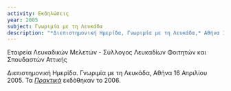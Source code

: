 ```yaml
---
activity: Εκδηλώσεις
year: 2005 
subject: Γνωριμία με τη Λευκάδα
description: "*Διεπιστημονική Ημερίδα, Γνωριμία με τη Λευκάδα,* Αθήνα 16 Απριλίου 2005. Τα [*Πρακτικά*](/publications/epetiaka-afierwmata/gnwrimia_me_thn_lefkada.html) εκδόθηκαν το 2006."
---
```


Εταιρεία Λευκαδικών Μελετών - Σύλλογος Λευκαδίων Φοιτητών και Σπουδαστών Αττικής

Διεπιστημονική Ημερίδα. Γνωριμία με τη Λευκάδα, Αθήνα 16 Απριλίου 2005. Τα [*Πρακτικά*](/publications/epetiaka-afierwmata/gnwrimia_me_thn_lefkada.html) εκδόθηκαν το 2006.
